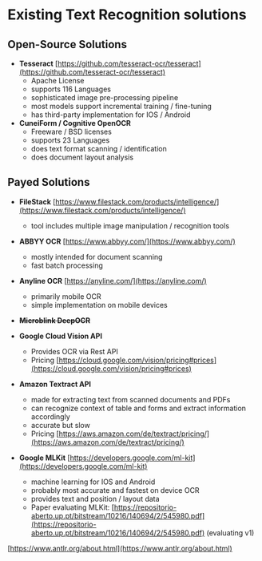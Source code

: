 # Existing Text Recognition solutions

## Open-Source Solutions

- **Tesseract** [https://github.com/tesseract-ocr/tesseract](https://github.com/tesseract-ocr/tesseract)
  - Apache License
  - supports 116 Languages
  - sophisticated image pre-processing pipeline
  - most models support incremental training / fine-tuning
  - has third-party implementation for IOS / Android
- **CuneiForm / Cognitive OpenOCR**
  - Freeware / BSD licenses
  - supports 23 Languages
  - does text format scanning / identification
  - does document layout analysis

## Payed Solutions

- **FileStack** [https://www.filestack.com/products/intelligence/](https://www.filestack.com/products/intelligence/)
  - tool includes multiple image manipulation / recognition tools
- **ABBYY OCR** [https://www.abbyy.com/](https://www.abbyy.com/)
  - mostly intended for document scanning
  - fast batch processing
- **Anyline OCR** [https://anyline.com/](https://anyline.com/)
  - primarily mobile OCR
  - simple implementation on mobile devices
- **~~Microblink DeepOCR~~**
- **Google Cloud Vision API**
  - Provides OCR via Rest API
  - Pricing [https://cloud.google.com/vision/pricing#prices](https://cloud.google.com/vision/pricing#prices)
- **Amazon Textract API**

  - made for extracting text from scanned documents and PDFs
  - can recognize context of table and forms and extract information accordingly
  - accurate but slow
  - Pricing [https://aws.amazon.com/de/textract/pricing/](https://aws.amazon.com/de/textract/pricing/)

- **Google MLKit** [https://developers.google.com/ml-kit](https://developers.google.com/ml-kit)
  - machine learning for IOS and Android
  - probably most accurate and fastest on device OCR
  - provides text and position / layout data
  - Paper evaluating MLKit: [https://repositorio-aberto.up.pt/bitstream/10216/140694/2/545980.pdf](https://repositorio-aberto.up.pt/bitstream/10216/140694/2/545980.pdf) (evaluating v1)

[https://www.antlr.org/about.html](https://www.antlr.org/about.html)
